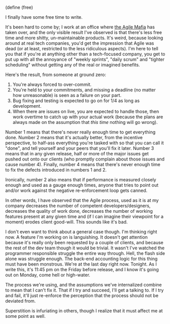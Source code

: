 (define (free)

I finally have some free time to write.

It's been hard to come by; I work at an office where [the Agile Mafia](http://steve-yegge.blogspot.com/2006/10/egomania-itself.html) has taken over, and the only visible result I've observed is that there's less free time and more shitty, un-maintainable products. It's weird, because looking around at real tech companies, you'd get the impression that Agile was dead (or at least, restricted to the less ridiculous aspects). I'm here to tell you that if you're at anything other than a tech-focused company, you get to put up with all the annoyance of "weekly sprints", "daily scrum" and "tighter scheduling" without getting any of the real or imagined benefits.

Here's the result, from someone at ground zero:


1.   You're always forced to over-commit.
1.   You're held to your commitments, and missing a deadline (no matter how unreasonable) is seen as a failure on your part.
1.   Bug fixing and testing is expected to go on for 1/4 as long as development.
1.   When there are issues on live, you are expected to handle those, then work overtime to catch up with your actual work (because the plans are always made on the assumption that *this time* nothing will go wrong).


Number 1 means that there's never really enough time to get everything done. Number 2 means that it's actually better, from the incentive perspective, to half-ass everything you're tasked with so that you can call it "done", and tell yourself and your peers that you'll fix it later. Number 3 means that in any given release, half or more of the major issues get pushed out onto our clients (who promptly complain about those issues and cause number 4). Finally, number 4 means that there's never enough time to fix the defects introduced in numbers 1 and 2.

Ironically, number 2 also means that if performance is measured closely enough and used as a gauge enough times, anyone that tries to point out and/or work against the negative re-enforcement loop gets canned.

In other words, I have observed that the Agile process, used as it is at my company decreases the number of competent developers/designers, decreases the quality of work done, decreases the number of working features present at any given time and (if I can imagine their viewpoint for a moment) erodes client good-will. This sounds like it's bad.

I don't even want to think about a general case though. I'm thinking right now. A feature I'm working on is languishing. It doesn't get attention because it's really only been requested by a couple of clients, and because the rest of the dev team though it would be trivial. It wasn't I've watched the programmer responsible struggle the entire way through. Hell, the flash side alone was struggle enough. The back-end accounting logic for this thing must have been monstrous. We're at the last day right now. Tonight. As I write this, it's 11:45 pm on the Friday before release, and I know it's going out on Monday, come hell or high-water.

The process we're using, and the assumptions we've internalized combine to mean that I can't fix it. That if I try and succeed, I'll get a talking to. If I try and fail, it'll just re-enforce the perception that the process should not be deviated from.

Superstition is infuriating in others, though I realize that it must affect me at some point as well.
